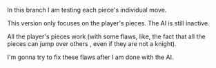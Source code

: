 In this branch I am testing each piece's individual move.

This version only focuses on the player's pieces. The AI is still inactive.

All the player's pieces work (with some flaws, like, the fact that all the pieces can jump over others , even if they are not a knight).

I'm gonna try to fix these flaws after I am done with the AI.
